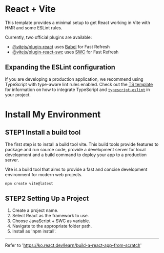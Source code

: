 # React + Vite

This template provides a minimal setup to get React working in Vite with HMR and some ESLint rules.

Currently, two official plugins are available:

- [@vitejs/plugin-react](https://github.com/vitejs/vite-plugin-react/blob/main/packages/plugin-react) uses [Babel](https://babeljs.io/) for Fast Refresh
- [@vitejs/plugin-react-swc](https://github.com/vitejs/vite-plugin-react/blob/main/packages/plugin-react-swc) uses [SWC](https://swc.rs/) for Fast Refresh

## Expanding the ESLint configuration

If you are developing a production application, we recommend using TypeScript with type-aware lint rules enabled. Check out the [TS template](https://github.com/vitejs/vite/tree/main/packages/create-vite/template-react-ts) for information on how to integrate TypeScript and [`typescript-eslint`](https://typescript-eslint.io) in your project.


# Install My Environment
## STEP1 Install a build tool
The first step is to install a build tool vite. This build tools provide features to package and run source code, provide a development server for local development and a build command to deploy your app to a production server.


Vite is a build tool that aims to provide a fast and concise development environment for modern web projects.

```
npm create vite@latest
```

## STEP2 Setting Up a Project
1. Create a project name.
2. Select React as the framework to use.
3. Choose JavaScript + SWC as variable.
4. Navigate to the appropriate folder path.
5. Install as 'npm install'.

---

Refer to 'https://ko.react.dev/learn/build-a-react-app-from-scratch'
